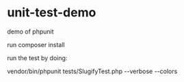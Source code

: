 # unit-test-demo
demo of phpunit

run composer install

run the test by doing:

vendor/bin/phpunit tests/SlugifyTest.php --verbose --colors

